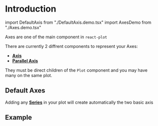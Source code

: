 # Introduction

import DefaultAxis from "./DefaultAxis.demo.tsx"
import AxesDemo from "./Axes.demo.tsx"

Axes are one of the main component in `react-plot` <br/>

There are currently 2 diffrent components to represent your Axes:

- **[Axis](./100_axis.md)**
- **[Parallel Axis](./200_parallelAxis.md)**

They must be direct children of the `Plot` component and you may have many on the same plot. <br/>

## Default Axes

Adding any **[Series](../100_series/000_intro.md)** in your plot will create automatically the two basic axis <br/>

<DefaultAxis/>

## Example

<AxesDemo/>
